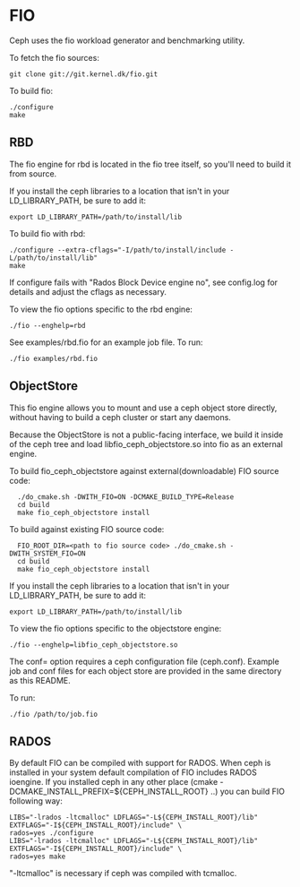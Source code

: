 FIO
===

Ceph uses the fio workload generator and benchmarking utility.

To fetch the fio sources:

    git clone git://git.kernel.dk/fio.git

To build fio:

    ./configure
    make

RBD
---

The fio engine for rbd is located in the fio tree itself, so you'll need to
build it from source.

If you install the ceph libraries to a location that isn't in your
LD_LIBRARY_PATH, be sure to add it:

    export LD_LIBRARY_PATH=/path/to/install/lib

To build fio with rbd:

    ./configure --extra-cflags="-I/path/to/install/include -L/path/to/install/lib"
    make

If configure fails with "Rados Block Device engine   no", see config.log for
details and adjust the cflags as necessary.

To view the fio options specific to the rbd engine:

    ./fio --enghelp=rbd

See examples/rbd.fio for an example job file. To run:

    ./fio examples/rbd.fio

ObjectStore
-----------

This fio engine allows you to mount and use a ceph object store directly,
without having to build a ceph cluster or start any daemons.

Because the ObjectStore is not a public-facing interface, we build it inside
of the ceph tree and load libfio_ceph_objectstore.so into fio as an external
engine.

To build fio_ceph_objectstore against external(downloadable) FIO source code:
```
  ./do_cmake.sh -DWITH_FIO=ON -DCMAKE_BUILD_TYPE=Release
  cd build
  make fio_ceph_objectstore install
```
To build against existing FIO source code:
```
  FIO_ROOT_DIR=<path to fio source code> ./do_cmake.sh -DWITH_SYSTEM_FIO=ON
  cd build
  make fio_ceph_objectstore install
```

If you install the ceph libraries to a location that isn't in your
LD_LIBRARY_PATH, be sure to add it:

    export LD_LIBRARY_PATH=/path/to/install/lib

To view the fio options specific to the objectstore engine:

    ./fio --enghelp=libfio_ceph_objectstore.so

The conf= option requires a ceph configuration file (ceph.conf). Example job
and conf files for each object store are provided in the same directory as
this README.

To run:

    ./fio /path/to/job.fio

RADOS
-----

By default FIO can be compiled with support for RADOS.
When ceph is installed in your system default compilation of FIO includes RADOS ioengine.
If you installed ceph in any other place (cmake -DCMAKE_INSTALL_PREFIX=${CEPH_INSTALL_ROOT} ..) you can build FIO following way:

    LIBS="-lrados -ltcmalloc" LDFLAGS="-L${CEPH_INSTALL_ROOT}/lib" EXTFLAGS="-I${CEPH_INSTALL_ROOT}/include" \
    rados=yes ./configure
    LIBS="-lrados -ltcmalloc" LDFLAGS="-L${CEPH_INSTALL_ROOT}/lib" EXTFLAGS="-I${CEPH_INSTALL_ROOT}/include" \
    rados=yes make

"-ltcmalloc" is necessary if ceph was compiled with tcmalloc.

